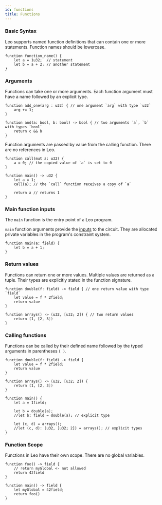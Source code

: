 ```yaml
---
id: functions
title: Functions
---
```


### Basic Syntax
Leo supports named function definitions that can contain one or more statements. Function names should be lowercase.

```leo
function function_name() {
    let a = 1u32;  // statement
    let b = a + 2; // another statement
}
```

### Arguments
Functions can take one or more arguments. Each function argument must have a name followed by an explicit type.

```leo
function add_one(arg : u32) { // one argument `arg` with type `u32`
    arg += 1;
}

function and(a: bool, b: bool) -> bool { // two arguments `a`, `b` with types `bool`
    return c && b
}
```
Function arguments are passed by value from the calling function. There are no references in Leo.
```leo
function call(mut a: u32) {
    a = 0; // the copied value of `a` is set to 0
}

function main() -> u32 {
    let a = 1;
    call(a); // the `call` function receives a copy of `a`

    return a // returns 1
}
```


### Main function inputs
The `main` function is the entry point of a Leo program.

`main` function arguments provide the [inputs](08_inputs.md) to the circuit.
They are allocated private variables in the program's constraint system.

```leo
function main(a: field) {
    let b = a + 1;
}
```


### Return values
Functions can return one or more values. Multiple values are returned as a tuple. Their types are explicitly stated in the function signature.

```leo
function double(f: field) -> field { // one return value with type `field`
    let value = f * 2field;
    return value
}

function arrays() -> (u32, [u32; 2]) { // two return values 
    return (1, [2, 3])
}
```

### Calling functions
Functions can be called by their defined name followed by the typed arguments in parentheses `( )`.
```leo
function double(f: field) -> field {
    let value = f * 2field;
    return value
}

function arrays() -> (u32, [u32; 2]) {
    return (1, [2, 3])
}

function main() {
    let a = 1field;

    let b = double(a);
    //let b: field = double(a); // explicit type

    let (c, d) = arrays();
    //let (c, d): (u32, [u32; 2]) = arrays(); // explicit types
}
```

### Function Scope
Functions in Leo have their own scope. There are no global variables.
```leo
function foo() -> field {
    // return myGlobal <- not allowed
    return 42field
}

function main() -> field {
    let myGlobal = 42field;
    return foo()
}
```
